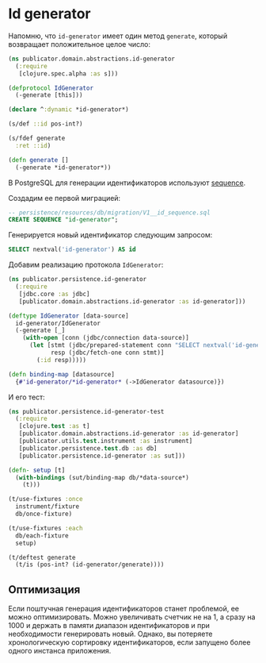 # Id generator

Напомню, что `id-generator` имеет один метод `generate`, который возвращает
положительное целое число:

```clojure
(ns publicator.domain.abstractions.id-generator
  (:require
   [clojure.spec.alpha :as s]))

(defprotocol IdGenerator
  (-generate [this]))

(declare ^:dynamic *id-generator*)

(s/def ::id pos-int?)

(s/fdef generate
  :ret ::id)

(defn generate []
  (-generate *id-generator*))
```

В PostgreSQL для генерации идентификаторов используют
[sequence](https://postgrespro.ru/docs/postgrespro/10/sql-createsequence).

Создадим ее первой миграцией:

```sql
-- persistence/resources/db/migration/V1__id_sequence.sql
CREATE SEQUENCE "id-generator";
```

Генерируется новый идентификатор следующим запросом:

```sql
SELECT nextval('id-generator') AS id
```

Добавим реализацию протокола `IdGenerator`:

```clojure
(ns publicator.persistence.id-generator
  (:require
   [jdbc.core :as jdbc]
   [publicator.domain.abstractions.id-generator :as id-generator]))

(deftype IdGenerator [data-source]
  id-generator/IdGenerator
  (-generate [_]
    (with-open [conn (jdbc/connection data-source)]
      (let [stmt (jdbc/prepared-statement conn "SELECT nextval('id-generator') AS id")
            resp (jdbc/fetch-one conn stmt)]
        (:id resp)))))

(defn binding-map [datasource]
  {#'id-generator/*id-generator* (->IdGenerator datasource)})
```

И его тест:

```clojure
(ns publicator.persistence.id-generator-test
  (:require
   [clojure.test :as t]
   [publicator.domain.abstractions.id-generator :as id-generator]
   [publicator.utils.test.instrument :as instrument]
   [publicator.persistence.test.db :as db]
   [publicator.persistence.id-generator :as sut]))

(defn- setup [t]
  (with-bindings (sut/binding-map db/*data-source*)
    (t)))

(t/use-fixtures :once
  instrument/fixture
  db/once-fixture)

(t/use-fixtures :each
  db/each-fixture
  setup)

(t/deftest generate
  (t/is (pos-int? (id-generator/generate))))
```

## Оптимизация

Если поштучная генерация идентификаторов станет проблемой, ее можно оптимизировать.
Можно увеличивать счетчик не на 1, а сразу на 1000 и держать в памяти диапазон идентификаторов
и при необходимости генерировать новый.
Однако, вы потеряете хронологическую сортировку идентификаторов, если запущено более одного инстанса приложения.
